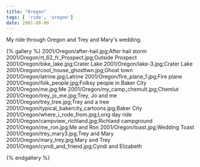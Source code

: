 ```yaml
---
title: "Oregon"
tags: [ 'ride', 'oregon']
date: 2001-08-06
---
```

My ride through Oregon and Trey and Mary's wedding.

{% gallery %} 
2001/Oregon/after-hail.jpg;After hail storm
2001/Oregon/rt_62_fr_Prospect.jpg;Outside Prospect
2001/Oregon/bike_lake.jpg;Crater Lake
2001/Oregon/lake-3.jpg;Crater Lake
2001/Oregon/cool_house_ghosttwn.jpg;Ghost town
2001/Oregon/latrine.jpg;Latrine
2001/Oregon/fire_plane_1.jpg;Fire plane
2001/Oregon/folk_people.jpg;Folksy people in Baker City
2001/Oregon/me.jpg;Me
2001/Oregon/my_camp_chemult.jpg;Chemlut
2001/Oregon/trey_jo_me.jpg;Trey, Jo and me
2001/Oregon/trey_tree.jpg;Trey and a tree
2001/Oregon/typical_bakercity_cartoons.jpg;Baker City
2001/Oregon/where_i_rode_from.jpg;Long day ride
2001/Oregon/campview_richland.jpg;Richland campground
2001/Oregon/me_ron.jpg;Me and Ron
2001/Oregon/toast.jpg;Wedding Toast
2001/Oregon/trey_mary3.jpg;Trey and Mary
2001/Oregon/mary_trey.jpg;Mary and Trey
2001/Oregon/cyndi_and_friend.jpg;Cyndi and Elizabeth

{% endgallery %}
